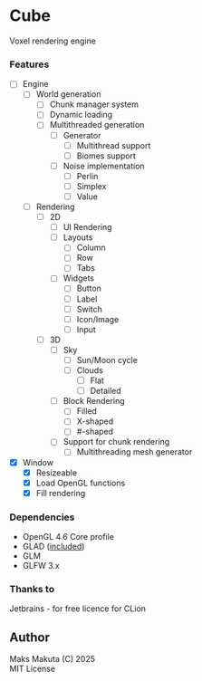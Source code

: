 # Cube

Voxel rendering engine 

### Features
- [ ] Engine
  - [ ] World generation
    - [ ] Chunk manager system
    - [ ] Dynamic loading
    - [ ] Multithreaded generation
      - [ ] Generator 
        - [ ] Multithread support
        - [ ] Biomes support
      - [ ] Noise implementation
        - [ ] Perlin
        - [ ] Simplex
        - [ ] Value
  - [ ] Rendering
    - [ ] 2D
      - [ ] UI Rendering
      - [ ] Layouts
        - [ ] Column
        - [ ] Row
        - [ ] Tabs
      - [ ] Widgets
        - [ ] Button
        - [ ] Label
        - [ ] Switch
        - [ ] Icon/Image
        - [ ] Input
    - [ ] 3D
      - [ ] Sky
        - [ ] Sun/Moon cycle
        - [ ] Clouds
          - [ ] Flat
          - [ ] Detailed
      - [ ] Block Rendering
        - [ ] Filled
        - [ ] X-shaped
        - [ ] #-shaped
      - [ ] Support for chunk rendering
        - [ ] Multithreading mesh generator
- [x] Window
  - [x] Resizeable
  - [x] Load OpenGL functions
  - [x] Fill rendering

### Dependencies

 - OpenGL 4.6 Core profile
 - GLAD ([included](/libs/glad))
 - GLM
 - GLFW 3.x

### Thanks to

 Jetbrains - for free licence for CLion

## Author

Maks Makuta (C) 2025  
MIT License
